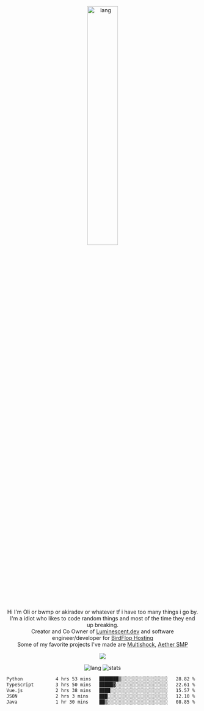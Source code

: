 <p align="center">
 <a href="https://luminescent.dev">
  <img width="40%" alt="lang" src="https://github.com/bwmp/bwmp/blob/main/l_10.png?raw=true" />
 </a>
</p>

<p align="center">
 Hi I'm Oli or bwmp or akiradev or whatever tf i have too many things i go by.<br>
 I'm a idiot who likes to code random things and most of the time they end up breaking.<br>
 Creator and Co Owner of <a href="https://luminescent.dev">Luminescent.dev</a> and software engineer/developer for <a href="https://www.birdflop.com">BirdFlop Hosting</a><br>
 Some of my favorite projects I've made are <a href="https://github.com/PiShock-Inc/MultiShock">Multishock</a>, <a href="https://www.aethersmp.com">Aether SMP</a>
</p>

<p align="center">
  <a href="https://discord.com/users/798738506859282482"><img align="center" src="https://lanyard-profile-readme.vercel.app/api/798738506859282482?bg=433e4f&borderRadius=10px&showDisplayName=true&idleMessage=Probably%20sleeping"/></a>
</p>

<p align="center">
 <img alt="lang" src="https://github-readme-stats.vercel.app/api/top-langs/?username=bwmp&layout=compact&hide_border=true&langs_count=10&theme=transparent&custom_title=Languages" />
 <img alt="stats" src="https://github-readme-stats.vercel.app/api?username=bwmp&show_icons=true&hide_border=true&count_private=true&theme=transparent&custom_title=Statistics">
</p>
<p align="center">
 <!--START_SECTION:waka-->

```txt
Python            4 hrs 53 mins   ███████▒░░░░░░░░░░░░░░░░░   28.82 %
TypeScript        3 hrs 50 mins   █████▓░░░░░░░░░░░░░░░░░░░   22.61 %
Vue.js            2 hrs 38 mins   ████░░░░░░░░░░░░░░░░░░░░░   15.57 %
JSON              2 hrs 3 mins    ███░░░░░░░░░░░░░░░░░░░░░░   12.10 %
Java              1 hr 30 mins    ██▒░░░░░░░░░░░░░░░░░░░░░░   08.85 %
```

<!--END_SECTION:waka-->
</p>
